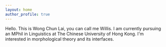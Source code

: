 ```yaml
---
layout: home
author_profile: true
---
```


Hello. This is Wong Chun Lai, you can call me Willis. I am currently pursuing an MPhil in Linguistics at The Chinese University of Hong Kong. I'm interested in morphological theory and its interfaces.
